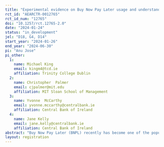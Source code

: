 ```yaml
---
title: "Experimental evidence on Buy Now Pay Later usage and understanding"
rct_id: "AEARCTR-0012765"
rct_id_num: "12765"
doi: "10.1257/rct.12765-2.0"
date: "2024-01-24"
status: "in_development"
jel: "D18, G4, D14"
start_year: "2024-01-26"
end_year: "2024-06-30"
pi: "Anu Jose"
pi_other:
  1:
    name: Michael King
    email: kingm4@tcd.ie
    affiliation: Trinity College Dublin
  2:
    name: Christopher  Palmer
    email: cjpalmer@mit.edu
    affiliation: MIT Sloan School of Management
  3:
    name: Yvonne  McCarthy
    email: yvonne.mccarthy@centralbank.ie
    affiliation: Central Bank of Ireland
  4:
    name: Jane Kelly
    email: jane.kelly@centralbank.ie
    affiliation: Central Bank of Ireland
abstract: "Buy Now Pay Later (BNPL) recently has become one of the popular innovations in the Fintech payment sector which allows consumers to spread the cost of a product over a number of months, generally, without interest. While this payment feature offers flexibility to a number of consumers, there is a growing concern on some consumers taking up more debt than they can afford to repay coupled with  lack of understanding of related terms and conditions, resulting in financial adversity. Through an online trial, we intend to study the causal effect of BNPL on consumer spending patterns, disentangling the selection and treatment effects of BNPL. Additionally, we test for effective ways to improve consumer comprehension of BNPL products and their terms and conditions. "
layout: registration
---
```


